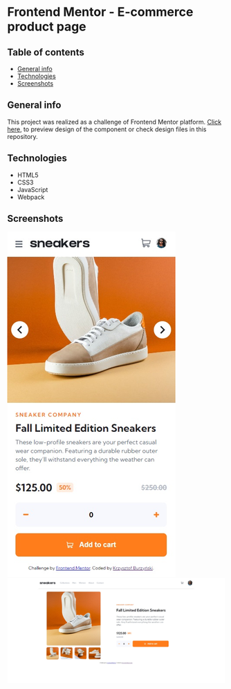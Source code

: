 # Frontend Mentor - E-commerce product page

## Table of contents
* [General info](#general-info)
* [Technologies](#technologies)
* [Screenshots](#screenshots)

## General info
This project was realized as a challenge of Frontend Mentor platform. [Click here](https://www.frontendmentor.io/challenges/ecommerce-product-page-UPsZ9MJp6w), to preview design of the component or check design files in this repository.

## Technologies
* HTML5
* CSS3
* JavaScript
* Webpack

## Screenshots
![](./public/screenshots/mobile-screenshot.jpg)
![](./public/screenshots/desktop-screenshot.jpg)
